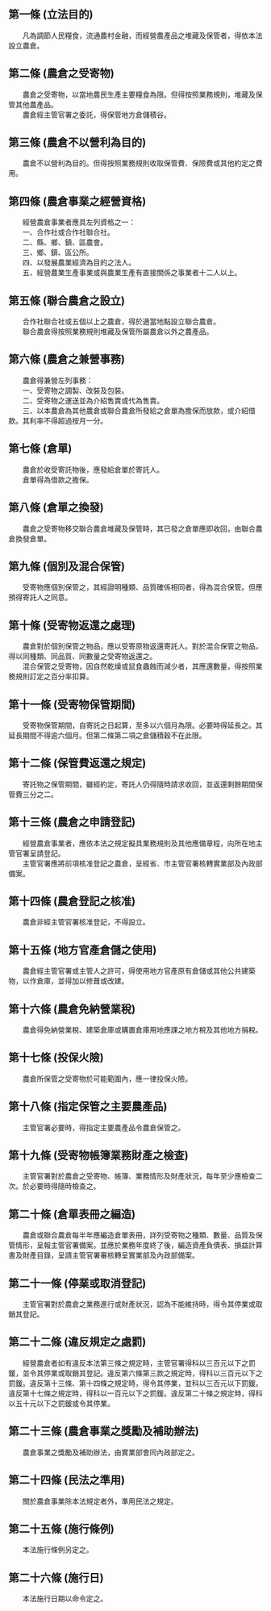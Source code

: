 第一條 (立法目的)
-----------------
　　凡為調節人民糧食，流通農村金融，而經營農產品之堆藏及保管者，得依本法設立農倉。  


第二條 (農倉之受寄物)
---------------------
　　農倉之受寄物，以當地農民生產主要糧食為限。但得按照業務規則，堆藏及保管其他農產品。  
　　農倉經主管官署之委託，得保管地方倉儲積谷。  


第三條 (農倉不以營利為目的)
---------------------------
　　農倉不以營利為目的。但得按照業務規則收取保管費、保險費或其他約定之費用。  


第四條 (農倉事業之經營資格)
---------------------------
　　經營農倉事業者應具左列資格之一：  
　　一、合作社或合作社聯合社。  
　　二、縣、鄉、鎮、區農會。  
　　三、鄉、鎮、區公所。  
　　四、以發展農業經濟為目的之法人。  
　　五、經營農業生產事業或與農業生產有直接關係之事業者十二人以上。  


第五條 (聯合農倉之設立)
-----------------------
　　合作社聯合社或五個以上之農倉，得於適當地點設立聯合農倉。  
　　聯合農倉得按照業務規則堆藏及保管所屬農倉以外之農產品。  


第六條 (農倉之兼營事務)
-----------------------
　　農倉得兼營左列事務：  
　　一、受寄物之調製、改裝及包裝。  
　　二、受寄物之運送並為介紹售賣或代為售賣。  
　　三、以本農倉為其他農倉或聯合農倉所發給之倉單為擔保而放款，或介紹借款。其利率不得超過按月一分。  


第七條 (倉單)
-------------
　　農倉於收受寄託物後，應發給倉單於寄託人。  
　　倉單得為借款之擔保。  


第八條 (倉單之換發)
-------------------
　　農倉之受寄物移交聯合農倉堆藏及保管時，其已發之倉單應即收回，由聯合農倉換發倉單。  


第九條 (個別及混合保管)
-----------------------
　　受寄物應個別保管之，其經證明種類、品質確係相同者，得為混合保管。但應預得寄託人之同意。  


第十條 (受寄物返還之處理)
-------------------------
　　農倉對於個別保管之物品，應以受寄原物返還寄託人。對於混合保管之物品，得以同種類、同品質、同數量之受寄物返還之。  
　　混合保管之受寄物，因自然乾燥或鼠食蟲蝕而減少者，其應還數量，得按照業務規則訂定之百分率扣算。  


第十一條 (受寄物保管期間)
-------------------------
　　受寄物保管期間，自寄託之日起算，至多以六個月為限。必要時得延長之。其延長期間不得逾六個月。但第二條第二項之倉儲積穀不在此限。  


第十二條 (保管費返還之規定)
---------------------------
　　寄託物之保管期間，雖經約定，寄託人仍得隨時請求收回，並返還剩餘期間保管費三分之二。  


第十三條 (農倉之申請登記)
-------------------------
　　經營農倉事業者，應依本法之規定擬具業務規則及其他應備章程，向所在地主管官署呈請登記。  
　　主管官署應將前項核准登記之農倉，呈經省、市主管官署核轉實業部及內政部備案。  


第十四條 (農倉登記之核准)
-------------------------
　　農倉非經主管官署核准登記，不得設立。  


第十五條 (地方官產倉儲之使用)
-----------------------------
　　農倉經主管官署或主管人之許可，得使用地方官產原有倉儲或其他公共建築物，以作倉庫，並得加以修葺或改建。  


第十六條 (農倉免納營業稅)
-------------------------
　　農倉得免納營業稅、建築倉庫或購置倉庫用地應課之地方稅及其他地方捐稅。  


第十七條 (投保火險)
-------------------
　　農倉所保管之受寄物於可能範圍內，應一律投保火險。  


第十八條 (指定保管之主要農產品)
-------------------------------
　　主管官署必要時，得指定主要農產品令農倉保管之。  


第十九條 (受寄物帳簿業務財產之檢查)
-----------------------------------
　　主管官署對於農倉之受寄物、帳簿、業務情形及財產狀況，每年至少應檢查二次。於必要時得隨時檢查之。  


第二十條 (倉單表冊之編造)
-------------------------
　　農倉或聯合農倉每半年應編造倉單表冊，詳列受寄物之種類、數量、品質及保管情形，呈報主管官署備案。並應於業務年度終了後，編造資產負債表、損益計算書及財產目錄，呈請主管官署審核轉呈實業部及內政部備案。  


第二十一條 (停業或取消登記)
---------------------------
　　主管官署對於農倉之業務進行或財產狀況，認為不能維持時，得令其停業或取銷其登記。  


第二十二條 (違反規定之處罰)
---------------------------
　　經營農倉者如有違反本法第三條之規定時，主管官署得科以三百元以下之罰鍰，並令其停業或取銷其登記。違反第六條第三款之規定時，得科以三百元以下之罰鍰。違反第十三條、第十四條之規定時，得令其停業，並科以三百元以下罰鍰。違反第十七條之規定時，得科以一百元以下之罰鍰。違反第二十條之規定時，得科以五十元以下之罰鍰或令其停業。  


第二十三條 (農倉事業之獎勵及補助辦法)
-------------------------------------
　　農倉事業之獎勵及補助辦法，由實業部會同內政部定之。  


第二十四條 (民法之準用)
-----------------------
　　關於農倉事業除本法規定者外，準用民法之規定。  


第二十五條 (施行條例)
---------------------
　　本法施行條例另定之。  


第二十六條 (施行日)
-------------------
　　本法施行日期以命令定之。